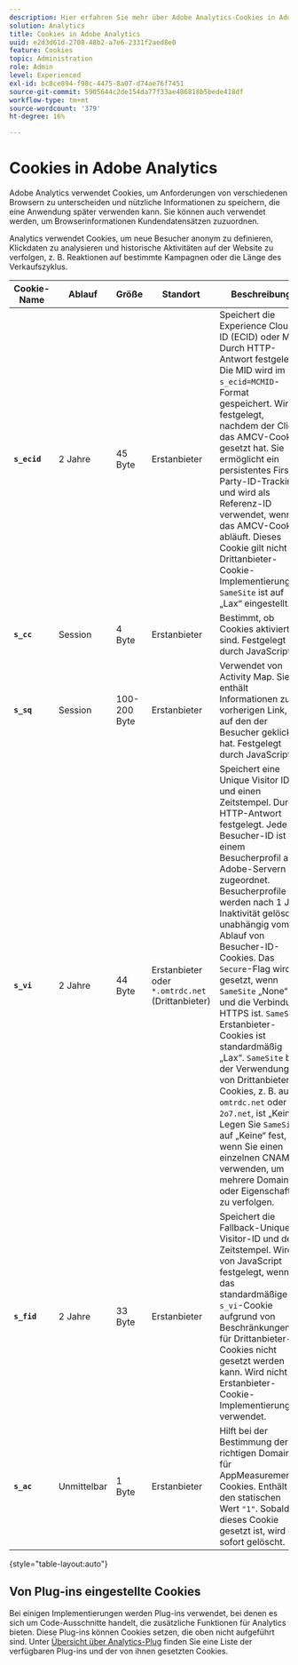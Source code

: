 ```yaml
---
description: Hier erfahren Sie mehr über Adobe Analytics-Cookies in Adobe Experience Cloud.
solution: Analytics
title: Cookies in Adobe Analytics
uuid: e2d3d61d-2708-48b2-a7e6-2331f2aed8e0
feature: Cookies
topic: Administration
role: Admin
level: Experienced
exl-id: bc8ce894-f98c-4475-8a07-d74ae76f7451
source-git-commit: 5905644c2de154da77f33ae486818b5bede418df
workflow-type: tm+mt
source-wordcount: '379'
ht-degree: 16%

---
```


# Cookies in Adobe Analytics

Adobe Analytics verwendet Cookies, um Anforderungen von verschiedenen Browsern zu unterscheiden und nützliche Informationen zu speichern, die eine Anwendung später verwenden kann. Sie können auch verwendet werden, um Browserinformationen Kundendatensätzen zuzuordnen.

Analytics verwendet Cookies, um neue Besucher anonym zu definieren, Klickdaten zu analysieren und historische Aktivitäten auf der Website zu verfolgen, z. B. Reaktionen auf bestimmte Kampagnen oder die Länge des Verkaufszyklus.

| Cookie-Name | Ablauf | Größe | Standort | Beschreibung |
| --- | --- | --- | --- | --- |
| **`s_ecid`** | 2 Jahre | 45 Byte | Erstanbieter | Speichert die Experience Cloud-ID (ECID) oder MID. Durch HTTP-Antwort festgelegt. Die MID wird im `s_ecid=MCMID`-Format gespeichert. Wird festgelegt, nachdem der Client das AMCV-Cookie gesetzt hat. Sie ermöglicht ein persistentes First-Party-ID-Tracking und wird als Referenz-ID verwendet, wenn das AMCV-Cookie abläuft. Dieses Cookie gilt nicht für Drittanbieter-Cookie-Implementierungen. `SameSite` ist auf „Lax“ eingestellt. |
| **`s_cc`** | Session | 4 Byte | Erstanbieter | Bestimmt, ob Cookies aktiviert sind. Festgelegt durch JavaScript. |
| **`s_sq`** | Session | 100-200 Byte | Erstanbieter | Verwendet von Activity Map. Sie enthält Informationen zum vorherigen Link, auf den der Besucher geklickt hat. Festgelegt durch JavaScript. |
| **`s_vi`** | 2 Jahre | 44 Byte | Erstanbieter oder `*.omtrdc.net` (Drittanbieter) | Speichert eine Unique Visitor ID und einen Zeitstempel. Durch HTTP-Antwort festgelegt. Jede Besucher-ID ist einem Besucherprofil auf Adobe-Servern zugeordnet. Besucherprofile werden nach 1 Jahr Inaktivität gelöscht, unabhängig vom Ablauf von Besucher-ID-Cookies. Das `Secure`-Flag wird gesetzt, wenn `SameSite` „None“ und die Verbindung HTTPS ist. `SameSite` Erstanbieter-Cookies ist standardmäßig „Lax“. `SameSite` bei der Verwendung von Drittanbieter-Cookies, z. B. auf `omtrdc.net` oder `2o7.net`, ist „Keine“. Legen Sie `SameSite` auf „Keine“ fest, wenn Sie einen einzelnen CNAME verwenden, um mehrere Domains oder Eigenschaften zu verfolgen. |
| **`s_fid`** | 2 Jahre | 33 Byte | Erstanbieter | Speichert die Fallback-Unique-Visitor-ID und den Zeitstempel. Wird von JavaScript festgelegt, wenn das standardmäßige `s_vi`-Cookie aufgrund von Beschränkungen für Drittanbieter-Cookies nicht gesetzt werden kann. Wird nicht für Erstanbieter-Cookie-Implementierungen verwendet. |
| **`s_ac`** | Unmittelbar | 1 Byte | Erstanbieter | Hilft bei der Bestimmung der richtigen Domain für AppMeasurement-Cookies. Enthält den statischen Wert `"1"`. Sobald dieses Cookie gesetzt ist, wird es sofort gelöscht. |

{style="table-layout:auto"}

## Von Plug-ins eingestellte Cookies

Bei einigen Implementierungen werden Plug-ins verwendet, bei denen es sich um Code-Ausschnitte handelt, die zusätzliche Funktionen für Analytics bieten. Diese Plug-ins können Cookies setzen, die oben nicht aufgeführt sind. Unter [Übersicht über Analytics-Plug](https://experienceleague.adobe.com/de/docs/analytics/implementation/vars/plugins/impl-plugins) finden Sie eine Liste der verfügbaren Plug-ins und der von ihnen gesetzten Cookies.

